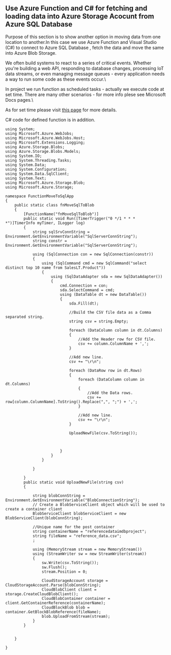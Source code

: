 ## Use Azure Function and C# for fetching and loading data into Azure Storage Acocunt from Azure SQL Database

Purpose of this section is to show another option in moving data from one location to another.In this case we use Azure Function and Visual Studio (C#) to connect to Azure SQL Database , fetch the data and move the same into Azure Blob Storage.

We often build systems to react to a series of critical events. Whether you're building a web API, responding to database changes, processing IoT data streams, or even managing message queues - every application needs a way to run some code as these events occur.\

In project we run function as scheduled tasks - actually we execute code at set time. There are many other scenarios - for more info plese see Microsoft Docs pages.\

As for set time please visit [this page](https://docs.microsoft.com/en-us/azure/azure-functions/functions-bindings-timer?tabs=csharp) for more details.

C# code for defined function is in addition.


```
using System;
using Microsoft.Azure.WebJobs;
using Microsoft.Azure.WebJobs.Host;
using Microsoft.Extensions.Logging;
using Azure.Storage.Blobs;
using Azure.Storage.Blobs.Models;
using System.IO;
using System.Threading.Tasks;
using System.Data;
using System.Configuration;
using System.Data.SqlClient;
using System.Text;
using Microsoft.Azure.Storage.Blob;
using Microsoft.Azure.Storage;

namespace FunctionMoveToSqlApp
{
    public static class fnMoveSqlToBlob
    {
        [FunctionName("fnMoveSqlToBlob")]
        public static void Run([TimerTrigger("0 */1 * * * *")]TimerInfo myTimer, ILogger log)
        {
            string sqlSrvConnString = Environment.GetEnvironmentVariable("SqlServerConnString");
            string constr = Environment.GetEnvironmentVariable("SqlServerConnString");

            using (SqlConnection con = new SqlConnection(constr))
            {
                using (SqlCommand cmd = new SqlCommand("select distinct top 10 name from SalesLT.Product"))
                {
                    using (SqlDataAdapter sda = new SqlDataAdapter())
                    {
                        cmd.Connection = con;
                        sda.SelectCommand = cmd;
                        using (DataTable dt = new DataTable())
                        {
                            sda.Fill(dt);

                            //Build the CSV file data as a Comma separated string.
                            string csv = string.Empty;

                            foreach (DataColumn column in dt.Columns)
                            {
                                //Add the Header row for CSV file.
                                csv += column.ColumnName + ',';
                            }

                            //Add new line.
                            csv += "\r\n";

                            foreach (DataRow row in dt.Rows)
                            {
                                foreach (DataColumn column in dt.Columns)
                                {
                                    //Add the Data rows.
                                    csv += row[column.ColumnName].ToString().Replace(",", ";") + ',';
                                }

                                //Add new line.
                                csv += "\r\n";
                            }

                            UploadNewFile(csv.ToString());



                        }
                    }
                }

            }
           
        }
        public static void UploadNewFile(string csv)
        {

            string blobConnString = Environment.GetEnvironmentVariable("BlobConnectionString");
            // Create a BlobServiceClient object which will be used to create a container client
            BlobServiceClient blobServiceClient = new BlobServiceClient(blobConnString);

            //Unique name for the post container
            string containerName = "referencedataimdbproject";
            string fileName = "reference_data.csv";
            ;

            using (MemoryStream stream = new MemoryStream())
            using (StreamWriter sw = new StreamWriter(stream))
            {
                sw.Write(csv.ToString());
                sw.Flush();
                stream.Position = 0;

                CloudStorageAccount storage = CloudStorageAccount.Parse(blobConnString);
                CloudBlobClient client = storage.CreateCloudBlobClient();
                CloudBlobContainer container = client.GetContainerReference(containerName);
                CloudBlockBlob blob = container.GetBlockBlobReference(fileName);
                blob.UploadFromStream(stream);
            }
        }


    }

}



```



